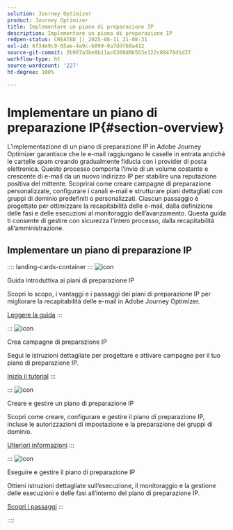 ```yaml
---
solution: Journey Optimizer
product: Journey Optimizer
title: Implementare un piano di preparazione IP
description: Implementare un piano di preparazione IP
redpen-status: CREATED_||_2025-08-11_21-08-31
exl-id: 6f34e9c9-05ae-4a9c-b099-9a7ddf68a412
source-git-commit: 2b907a3be8b11ac6308d0b563e122c88478d1d37
workflow-type: ht
source-wordcount: '227'
ht-degree: 100%

---
```


# Implementare un piano di preparazione IP{#section-overview}

L’implementazione di un piano di preparazione IP in Adobe Journey Optimizer garantisce che le e-mail raggiungano le caselle in entrata anziché le cartelle spam creando gradualmente fiducia con i provider di posta elettronica. Questo processo comporta l’invio di un volume costante e crescente di e-mail da un nuovo indirizzo IP per stabilire una reputazione positiva del mittente. Scoprirai come creare campagne di preparazione personalizzate, configurare i canali e-mail e strutturare piani dettagliati con gruppi di dominio predefiniti o personalizzati. Ciascun passaggio è progettato per ottimizzare la recapitabilità delle e-mail, dalla definizione delle fasi e delle esecuzioni al monitoraggio dell’avanzamento. Questa guida ti consente di gestire con sicurezza l’intero processo, dalla recapitabilità all’amministrazione.

## Implementare un piano di preparazione IP

:::: landing-cards-container
:::
![icon](https://cdn.experienceleague.adobe.com/icons/book.svg?lang=it)

Guida introduttiva ai piani di preparazione IP

Scopri lo scopo, i vantaggi e i passaggi dei piani di preparazione IP per migliorare la recapitabilità delle e-mail in Adobe Journey Optimizer.

[Leggere la guida](../using/configuration/ip-warmup-gs.md)
:::

:::
![icon](https://cdn.experienceleague.adobe.com/icons/circle-play.svg?lang=it)

Crea campagne di preparazione IP

Segui le istruzioni dettagliate per progettare e attivare campagne per il tuo piano di preparazione IP.

[Inizia il tutorial](../using/configuration/ip-warmup-campaign.md)
:::

:::
![icon](https://cdn.experienceleague.adobe.com/icons/gear.svg)

Creare e gestire un piano di preparazione IP

Scopri come creare, configurare e gestire il piano di preparazione IP, incluse le autorizzazioni di impostazione e la preparazione dei gruppi di dominio.

[Ulteriori informazioni](../using/configuration/ip-warmup-plan.md)
:::

:::
![icon](https://cdn.experienceleague.adobe.com/icons/list-check.svg?lang=it)

Eseguire e gestire il piano di preparazione IP

Ottieni istruzioni dettagliate sull’esecuzione, il monitoraggio e la gestione delle esecuzioni e delle fasi all’interno del piano di preparazione IP.

[Scopri i passaggi](../using/configuration/ip-warmup-execution.md)
:::

::::
